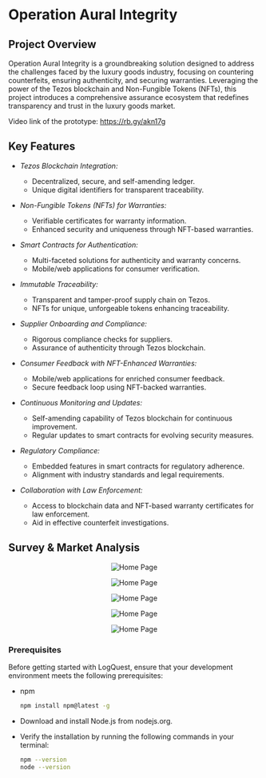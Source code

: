 # Operation Aural Integrity

## Project Overview

Operation Aural Integrity is a groundbreaking solution designed to address the challenges faced by the luxury goods industry, focusing on countering counterfeits, ensuring authenticity, and securing warranties. Leveraging the power of the Tezos blockchain and Non-Fungible Tokens (NFTs), this project introduces a comprehensive assurance ecosystem that redefines transparency and trust in the luxury goods market.

Video link of the prototype: https://rb.gy/akn17g

## Key Features

- _Tezos Blockchain Integration:_

  - Decentralized, secure, and self-amending ledger.
  - Unique digital identifiers for transparent traceability.

- _Non-Fungible Tokens (NFTs) for Warranties:_

  - Verifiable certificates for warranty information.
  - Enhanced security and uniqueness through NFT-based warranties.

- _Smart Contracts for Authentication:_

  - Multi-faceted solutions for authenticity and warranty concerns.
  - Mobile/web applications for consumer verification.

- _Immutable Traceability:_

  - Transparent and tamper-proof supply chain on Tezos.
  - NFTs for unique, unforgeable tokens enhancing traceability.

- _Supplier Onboarding and Compliance:_

  - Rigorous compliance checks for suppliers.
  - Assurance of authenticity through Tezos blockchain.

- _Consumer Feedback with NFT-Enhanced Warranties:_

  - Mobile/web applications for enriched consumer feedback.
  - Secure feedback loop using NFT-backed warranties.

- _Continuous Monitoring and Updates:_

  - Self-amending capability of Tezos blockchain for continuous improvement.
  - Regular updates to smart contracts for evolving security measures.

- _Regulatory Compliance:_

  - Embedded features in smart contracts for regulatory adherence.
  - Alignment with industry standards and legal requirements.

- _Collaboration with Law Enforcement:_
  - Access to blockchain data and NFT-based warranty certificates for law enforcement.
  - Aid in effective counterfeit investigations.

## Survey & Market Analysis

<p align="center">
  <img src="./src/images/market analysis.png" alt="Home Page">
</p>

<p align="center">
  <img src="./src/images/data.png" alt="Home Page">
</p>

<p align="center">
  <img src="./src/images/pie chart.png" alt="Home Page">
</p>

<p align="center">
  <img src="./src/images/WhatsApp Image 2023-11-24 at 20.51.23_cde93248.jpg" alt="Home Page">
</p>

<p align="center">
  <img src="./src/images/WhatsApp%20Image%202023-11-24%20at%2020.51.24_03233050.jpg" alt="Home Page">
</p>

### Prerequisites

Before getting started with LogQuest, ensure that your development environment meets the following prerequisites:

- npm

  ```sh
  npm install npm@latest -g
  ```

- Download and install Node.js from nodejs.org.
- Verify the installation by running the following commands in your terminal:

  ```sh
  npm --version
  node --version
  ```
